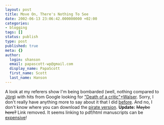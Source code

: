 ```yaml
---
layout: post
title: Move On, There's Nothing To See
date: 2002-06-13 23:06:42.000000000 +02:00
categories:
- blogging
tags: []
status: publish
type: post
published: true
meta: {}
author:
  login: shanson
  email: papascott-wp@gmail.com
  display_name: PapaScott
  first_name: Scott
  last_name: Hanson
---
```

<p>A look at my referers show I'm being bombarded (well, nothing compared to <a href="http://www.schockwellenreiter.de/2002/06/13.html#a6025">Jörg</a>) with hits from Google looking for <a href="http://www.google.com/search?q=%22Death of a critic%22 Walser">"Death of a critic"+Walser</a>. Sorry, I don't really have anything more to say about it that I did <a href="/2002/05/31/index.php#001743">before</a>. And no, I don't know where you can download the <a href="http://www.spiegel.de/netzwelt/netzkultur/0,1518,200654,00.html">pirate version</a>. <b>Update:</b> <span style="text-decoration: line-through">Maybe here?</span> Link removed. It seems linking to pdf/html manuscripts can be <a href="http://www.schockwellenreiter.de/2002/06/14.html#a6048">expensive</a>!</p>
